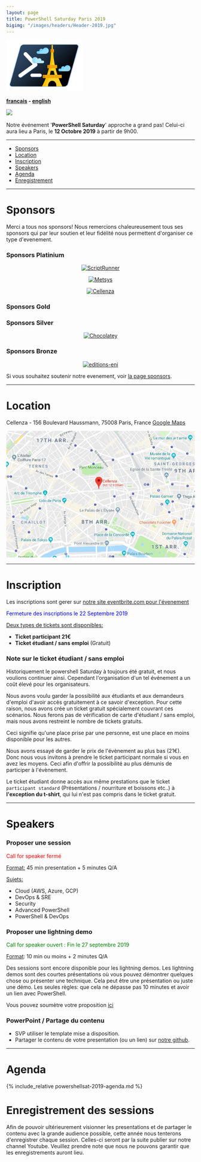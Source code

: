 ```yaml
---
layout: page
title: PowerShell Saturday Paris 2019
bigimg: "/images/headers/Header-2019.jpg"
---
```


<img src="https://raw.githubusercontent.com/FrPSUG/media/master/powershellsat/logo/adil/ps-saturday-paris-simple.png" width="40%">

<b>[francais](/powershellsat-2019) - [english](/powershellsat-2019en)</b>

![](https://github.com/FrPSUG/frpsug.github.io/raw/master/images/iconfinder_Saint-Barthelemy-Flag_32318(1).png)

Notre événement '**PowerShell Saturday**' approche a grand pas!
Celui-ci aura lieu a Paris, le **12 Octobre 2019** à partir de 9h00.

<hr>

* [Sponsors](#sponsors)
* [Location](#location)
* [Inscription](#inscription)
* [Speakers](#speakers)
* [Agenda](#agenda)
* [Enregistrement](#enregistrement-des-sessions)

<hr>

# Sponsors

Merci a tous nos sponsors! Nous remercions chaleureusement tous ses sponsors qui par leur soutien et leur fidélité nous permettent d'organiser ce type d'evenement.

### Sponsors Platinium

<p align="center">
<a href="https://www.scriptrunner.com/en/"><img src="https://frpsug.github.io/images/sponsors/ScriptRunner.png" width="30%" title="ScriptRunner" alt="ScriptRunner"></a>
</p>


<p align="center">
<a href="https://www.cellenza.com/"><img src="https://frpsug.github.io/images/sponsors/cellenza_.png" width="30%" title="Metsys" alt="Metsys"></a>
</p>


<p align="center">
<a href="https://www.metsys.fr/"><img src="https://frpsug.github.io/images/sponsors/metsys.png" width="30%" title="Cellenza" alt="Cellenza"></a>
</p>


### Sponsors Gold


### Sponsors Silver
<p align="center">
<a href="https://chocolatey.org/"><img src="https://frpsug.github.io/images/sponsors/chocolatey.png" width="30%" title="Chocolatey" alt="Chocolatey"></a>
</p>


### Sponsors Bronze
<p align="center">
<a href="https://www.editions-eni.fr/"><img src="https://frpsug.github.io/images/sponsors/Logo_ENI.png" width="20%" title="editions-eni" alt="editions-eni"></a>
</p>

Si vous souhaitez soutenir notre evenement, voir [la page sponsors](/pssat2019/sponsors-fr).

<hr>

# Location

Cellenza - 156 Boulevard Haussmann, 75008 Paris, France [Google Maps](https://goo.gl/maps/fww4JUjUByjLzwWL8)

[![](/images/cellenza2.png)](https://goo.gl/maps/fww4JUjUByjLzwWL8)

<hr>

# Inscription

Les inscriptions sont gerer sur [notre site eventbrite.com pour l'évenement](https://pssatparis2019.eventbrite.com)

<font color="blue">Fermeture des inscriptions le 22 Septembre 2019</font>

<u>Deux types de tickets sont disponibles:</u>

* **Ticket participant 21€**
* **Ticket étudiant / sans emploi** (Gratuit)

### Note sur le ticket étudiant / sans emploi

Historiquement le powershell Saturday à toujours été gratuit, et nous voulions continuer ainsi. Cependant l'organisation d'un tel événement a un coût élevé pour les organisateurs.

Nous avons voulu garder la possibilité aux étudiants et aux demandeurs d'emploi d'avoir accès gratuitement à ce savoir d'exception.
Pour cette raison, nous avons crée un ticket gratuit spécialement couvrant ces scénarios. Nous ferons pas de vérification de carte d'étudiant / sans emploi, mais nous avons restreint le nombre de tickets gratuits.

Ceci signifie qu'une place prise par une personne, est une place en moins disponible pour les autres.

Nous avons essayé de garder le prix de l'évènement au plus bas (21€). Donc nous vous invitons à prendre le ticket participant normale si vous en avez les moyens. Ceci afin d'offrir la possibilité au plus démunis de participer à l'évènement.

Le ticket étudiant donne accès aux même prestations que le ticket `participant standard` (Présentations / nourriture et boissons etc..) à **l'exception du t-shirt**, qui lui n'est pas compris dans le ticket gratuit.

<hr>

# Speakers

### Proposer une session
<font color="red">Call for speaker fermé</font>


<u>Format:</u> 45 min presentation + 5 minutes Q/A

<u>Sujets:</u>

* Cloud (AWS, Azure, GCP)
* DevOps & SRE
* Security
* Advanced PowerShell
* PowerShell & DevOps

### Proposer une lightning demo
<font color="green">Call for speaker ouvert : Fin le 27 septembre 2019 </font>


<u>Format</u>: 10 min ou moins + 2 minutes Q/A

Des sessions sont encore disponible pour les lightning demos.
Les lightning demos sont des courtes présentations où vous pouvez démontrer quelques chose ou présenter une technique. Cela peut être une présentation ou juste une démo. Les seules règles: que cela ne dépasse pas 10 minutes et avoir un lien avec PowerShell.

Vous pouvez soumètre votre proposition [ici](https://forms.gle/2UbRtkfxN3rHWmzK9)

### PowerPoint / Partage du contenu

* SVP utiliser le template mise a disposition.
* Partager le contenu de votre presentation (ou un lien) sur [notre github](https://github.com/FrPSUG/Presentations).
  
<hr>

# Agenda

{% include_relative powershellsat-2019-agenda.md %}

# Enregistrement des sessions

Afin de pouvoir ultérieurement visionner les presentations et de partager le contenu avec la grande audience possible, cette année nous tenterons d'enregistrer chaque session. Celles-ci seront par la suite publier sur notre channel Youtube. Veuillez prendre note que nous ne pouvons garantir que les enregistrements auront lieu.

